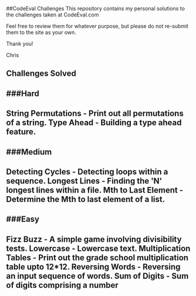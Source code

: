 
##CodeEval Challenges
This repository contains my personal solutions to the challenges taken at CodeEval.com

Feel free to review them for whatever purpose, but please do not re-submit them to the site as your own.

Thank you!

Chris

Challenges Solved
-----------------
###Hard
---
**String Permutations** - Print out all permutations of a string.
**Type Ahead** - Building a type ahead feature.
---
###Medium
---
**Detecting Cycles** - Detecting loops within a sequence.
**Longest Lines** - Finding the 'N' longest lines within a file.
**Mth to Last Element** - Determine the Mth to last element of a list.
---
###Easy
---
**Fizz Buzz** - A simple game involving divisibility tests.
**Lowercase** - Lowercase text.
**Multiplication Tables** - Print out the grade school multiplication table upto 12*12.
**Reversing Words** - Reversing an input sequence of words.
**Sum of Digits** - Sum of digits comprising a number
---